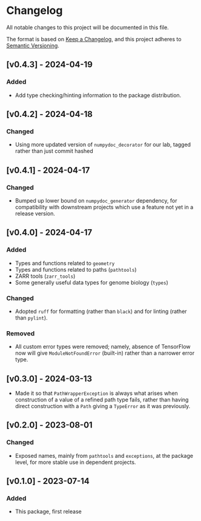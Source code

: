 # Changelog
All notable changes to this project will be documented in this file.

The format is based on [Keep a Changelog](https://keepachangelog.com/en/1.1.0/),
and this project adheres to [Semantic Versioning](https://semver.org/spec/v2.0.0.html).

## [v0.4.3] - 2024-04-19

### Added
* Add type checking/hinting information to the package distribution.

## [v0.4.2] - 2024-04-18

### Changed
* Using more updated version of `numpydoc_decorator` for our lab, tagged rather than just commit hashed

## [v0.4.1] - 2024-04-17

### Changed
* Bumped up lower bound on `numpydoc_generator` dependency, for compatibility with downstream projects which use a feature not yet in a release version.

## [v0.4.0] - 2024-04-17

### Added
* Types and functions related to `geometry`
* Types and functions related to paths (`pathtools`)
* ZARR tools (`zarr_tools`)
* Some generally useful data types for genome biology (`types`)

### Changed
* Adopted `ruff` for formatting (rather than `black`) and for linting (rather than `pylint`).

### Removed
* All custom error types were removed; namely, absence of TensorFlow now will give `ModuleNotFoundError` (built-in) rather than a narrower error type.

## [v0.3.0] - 2024-03-13
* Made it so that `PathWrapperException` is always what arises when construction of a value of a refined path type fails, rather than having direct construction with a `Path` giving a `TypeError` as it was previously.

## [v0.2.0] - 2023-08-01

### Changed
* Exposed names, mainly from `pathtools` and `exceptions`, at the package level, for more stable use in dependent projects.

## [v0.1.0] - 2023-07-14
 
### Added
* This package, first release
